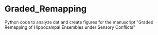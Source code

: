 # Graded_Remapping
Python code to analyze dat and create figures for the manuscript "Graded Remapping of Hippocampal Ensembles under Sensory Conflicts"
